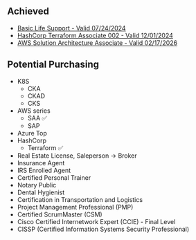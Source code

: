 ## Achieved
* [Basic Life Support - Valid 07/24/2024](https://www.redcross.org/take-a-class/digital-certificate)
* [HashCorp Terraform Associate 002 - Valid 12/01/2024](https://www.credly.com/badges/27b62ddc-f929-4cdf-a26b-b066dc85234e/linked_in?t=rm9zw9)
* [AWS Solution Architecture Associate - Valid 02/17/2026](https://www.credly.com/badges/cddd05df-e96c-4e2d-808e-82b14370c667/linked_in?t=rqa2bo)

## Potential Purchasing
* K8S
  * CKA
  * CKAD
  * CKS
* AWS series
  * SAA ✅
  * SAP
* Azure Top
* HashCorp
  * Terraform ✅
* Real Estate License, Saleperson -> Broker
* Insurance Agent
* IRS Enrolled Agent
* Certified Personal Trainer
* Notary Public
* Dental Hygienist
* Certification in Transportation and Logistics
* Project Management Professional (PMP)
* Certified ScrumMaster (CSM)
* Cisco Certified Internetwork Expert (CCIE) - Final Level
* CISSP (Certified Information Systems Security Professional)
